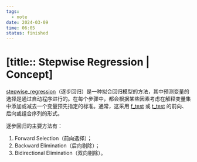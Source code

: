```yaml
---
tags:
  - note
date: 2024-03-09
time: 06:05
status: finished
---
```


# [title:: Stepwise Regression | Concept]

[stepwise_regression](stepwise_regression.md)（逐步回归）是一种拟合回归模型的方法，其中预测变量的选择是通过自动程序进行的。在每个步骤中，都会根据某些因素考虑在解释变量集中添加或减去一个变量预先指定的标准。通常，这采用 [f_test](f_test.md) 或 [t_test](t_test.md) 的前向、后向或组合序列的形式。

逐步回归的主要方法有：

1. Forward Selection（前向选择）；
2. Backward Elimination（后向剔除）；
3. Bidirectional Elimination（双向剔除）。

